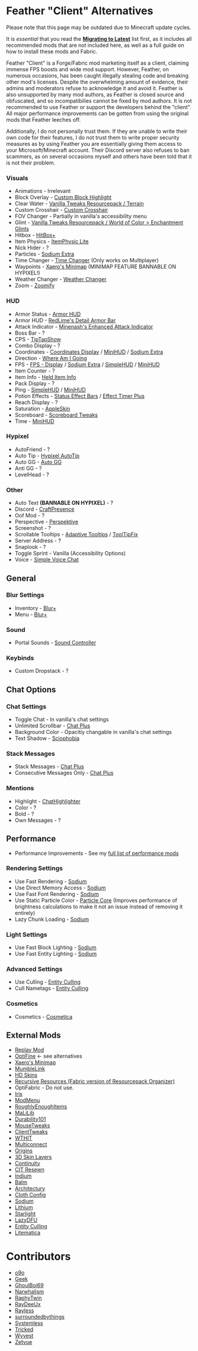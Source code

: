 # Feather "Client" Alternatives

Please note that this page may be outdated due to Minecraft update cycles.

It is *essential* that you read the **[Migrating to Latest](https://alternatives.microcontrollers.dev/latest/migrating)** list first, as it includes all recommended mods that are not included here, as well as a full guide on how to install these mods and Fabric.

Feather "Client" is a Forge/Fabric mod marketing itself as a client, claiming immense FPS boosts and wide mod support.
However, Feather, on numerous occasions, has been caught illegally stealing code and breaking other mod's licenses.
Despite the overwhelming amount of evidence, their admins and moderators refuse to acknowledge it and avoid it.
Feather is also unsupported by many mod authors, as Feather is closed source and obfuscated, and so incompatibilies cannot
be fixed by mod authors. It is not recommended to use Feather or support the developers behind the "client". All major
performance improvements can be gotten from using the original mods that Feather leeches off.

Additionally, I do not personally trust them. If they are unable to write their own code for their features, I do not trust
them to write proper security measures as by using Feather you are essentially giving them access to your Microsoft/Minecraft
account. Their Discord server also refuses to ban scammers, as on several occasions myself and others have been told that it
is not their problem.

### Visuals

* Animations - Irrelevant
* Block Overlay - [Custom Block Highlight](https://modrinth.com/mod/custom-block-highlight)
* Clear Water - [Vanilla Tweaks Resourcepack / Terrain](https://vanillatweaks.net/picker/resource-packs)
* Custom Crosshair - [Custom Crosshair](https://modrinth.com/mod/custom-crosshair-mod)
* FOV Changer - Partially in vanilla's accessibility menu
* Glint - [Vanilla Tweaks Resourcepack / World of Color > Enchantment Glints](https://vanillatweaks.net/picker/resource-packs)
* Hitbox - [HitBox+](https://modrinth.com/mod/hitboxplus)
* Item Physics - [ItemPhysic Lite](https://modrinth.com/mod/itemphysic-lite)
* Nick Hider - ?
* Particles - [Sodium Extra](https://modrinth.com/mod/sodium-extra)
* Time Changer - [Time Changer](https://modrinth.com/mod/time-changer) (Only works on Multiplayer)
* Waypoints - [Xaero's Minimap](https://modrinth.com/mod/xaeros-minimap) (MINIMAP FEATURE BANNABLE ON HYPIXEL!)
* Weather Changer - [Weather Changer](https://modrinth.com/mod/weather-changer)
* Zoom - [Zoomify](https://modrinth.com/mod/zoomify)

### HUD

* Armor Status - [Armor HUD](https://modrinth.com/mod/ukus-armor-hud)
* Armor HUD - [RedLime's Detail Armor Bar](https://modrinth.com/mod/detail-armor-bar)
* Attack Indicator - [Minenash's Enhanced Attack Indicator](https://modrinth.com/mod/enhanced-attack-indicator)
* Boss Bar - ?
* CPS - [TipTapShow](https://modrinth.com/mod/tiptapshow)
* Combo Display - ?
* Coordinates - [Coordinates Display](https://modrinth.com/mod/coordinates-display) / [MiniHUD](https://modrinth.com/mod/minihud) / [Sodium Extra](https://modrinth.com/mod/sodium-extra)
* Direction - [ Where Am I Going](https://modrinth.com/mod/waig)
* FPS - [FPS - Display](https://modrinth.com/mod/fpsdisplay) / [Sodium Extra](https://modrinth.com/mod/sodium-extra) / [SimpleHUD](https://modrinth.com/mod/simplehud) / [MiniHUD](https://modrinth.com/mod/minihud)
* Item Counter - ?
* Item Info - [Held Item Info](https://modrinth.com/mod/held-item-info)
* Pack Display - ?
* Ping - [SimpleHUD](https://modrinth.com/mod/simplehud) / [MiniHUD](https://modrinth.com/mod/minihud)
* Potion Effects - [Status Effect Bars](https://modrinth.com/mod/status-effect-bars) / [Effect Timer Plus](https://modrinth.com/mod/effecttimerplus)
* Reach Display - ?
* Saturation - [AppleSkin](https://modrinth.com/mod/appleskin)
* Scoreboard - [Scoreboard Tweaks](https://modrinth.com/mod/scoreboardtweaks)
* Time - [MiniHUD](https://modrinth.com/mod/minihud)

### Hypixel

* AutoFriend - ?
* Auto Tip - [Hypixel AutoTip](https://modrinth.com/mod/hypixelautotip)
* Auto GG - [Auto GG](https://modrinth.com/mod/auto-gg)
* Anti GG - ?
* LevelHead - ?

### Other

* Auto Text **(BANNABLE ON HYPIXEL)** - ?
* Discord - [CraftPresence](https://modrinth.com/mod/craftpresence)
* Oof Mod - ?
* Perspective - [Perspektive](https://modrinth.com/mod/perspektive)
* Screenshot - ?
* Scrollable Tooltips - [Adaptive Tooltips](https://modrinth.com/mod/adaptive-tooltips) / [ToolTipFix](https://modrinth.com/mod/tooltipfix)
* Server Address - ?
* Snaplook - ?
* Toggle Sprint - Vanilla (Accessibility Options)
* Voice - [Simple Voice Chat](https://modrinth.com/plugin/simple-voice-chat)

## General

### Blur Settings

* Inventory - [Blur+](https://modrinth.com/mod/blur-fabric)
* Menu - [Blur+](https://modrinth.com/mod/blur-fabric)

### Sound

* Portal Sounds - [Sound Controller](https://modrinth.com/mod/sound-controller)

### Keybinds

* Custom Dropstack - ?

## Chat Options

### Chat Settings

* Toggle Chat - In vanilla's chat settings
* Unlimited Scrollbar - [Chat Plus](https://modrinth.com/mod/chat-plus)
* Background Color - Opacitiy changable in vanilla's chat settings
* Text Shadow - [Sciophobia](https://modrinth.com/mod/sciophobia)

### Stack Messages

* Stack Messages - [Chat Plus](https://modrinth.com/mod/chat-plus)
* Consecutive Messages Only - [Chat Plus](https://modrinth.com/mod/chat-plus)

### Mentions

* Highlight - [ChatHighlighter](https://modrinth.com/mod/chathighlighter)
* Color - ?
* Bold - ?
* Own Messages - ?

## Performance

* Performance Improvements - See my [full list of performance mods](https://alternatives.microcontrollers.dev/latest/migrating/#performance)

### Rendering Settings

* Use Fast Rendering - [Sodium](https://modrinth.com/mod/sodium)
* Use Direct Memory Access - [Sodium](https://modrinth.com/mod/sodium)
* Use Fast Font Rendering - [Sodium](https://modrinth.com/mod/sodium)
* Use Static Particle Color - [Particle Core](https://modrinth.com/mod/particle-core) (Improves performance of brightness calculations to make it not an issue instead of removing it entirely)
* Lazy Chunk Loading - [Sodium](https://modrinth.com/mod/sodium)

### Light Settings

* Use Fast Block Lighting - [Sodium](https://modrinth.com/mod/sodium)
* Use Fast Entity Lighting - [Sodium](https://modrinth.com/mod/sodium)

### Advanced Settings

* Use Culling - [Entity Culling](https://modrinth.com/mod/entityculling)
* Cull Nametags - [Entity Culling](https://modrinth.com/mod/entityculling)

### Cosmetics

* Cosmetics - [Cosmetica](https://modrinth.com/mod/cosmetica)

## External Mods

* [Replay Mod](https://modrinth.com/mod/replaymod)
* [OptiFine](https://alternatives.microcontrollers.dev/latest/migrating/#optifine-replacements) <- see alternatives
* [Xaero's Minimap](https://modrinth.com/mod/xaeros-minimap)
* [MumbleLink](https://modrinth.com/mod/mumble-link)
* [HD Skins](https://www.hdskins.de)
* [Recursive Resources (Fabric version of Resourcepack Organizer)](https://modrinth.com/mod/recursiveresources)
* OptiFabric - Do not use.
* [Iris](https://modrinth.com/mod/iris)
* [ModMenu](https://modrinth.com/mod/modmenu)
* [RoughlyEnoughItems](https://modrinth.com/mod/rei)
* [MaLiLib](https://www.curseforge.com/minecraft/mc-mods/malilib)
* [Durability101](https://modrinth.com/mod/durability101)
* [MouseTweaks](https://modrinth.com/mod/mouse-tweaks)
* [ClientTweaks](https://modrinth.com/mod/client-tweaks)
* [WTHIT](https://modrinth.com/mod/wthit)
* [Multiconnect](https://modrinth.com/mod/multiconnect)
* [Origins](https://modrinth.com/mod/origins)
* [3D Skin Layers](https://modrinth.com/mod/3dskinlayers)
* [Continuity](https://modrinth.com/mod/continuity)
* [CIT Resewn](https://modrinth.com/mod/cit-resewn)
* [Indium](https://modrinth.com/mod/indium)
* [Balm](https://modrinth.com/mod/balm)
* [Architectury](https://modrinth.com/mod/architectury-api)
* [Cloth Config](https://modrinth.com/mod/cloth-config)
* [Sodium](https://modrinth.com/mod/sodium)
* [Lithium](https://modrinth.com/mod/lithium)
* [Starlight](https://www.modrinth.com/mod/starlight)
* [LazyDFU](https://modrinth.com/mod/lazydfu)
* [Entity Culling](https://modrinth.com/mod/entityculling)
* [Litematica](https://modrinth.com/mod/litematica)

# Contributors

* [o9o](https://www.youtube.com/@o9omc)
* [Geek](https://github.com/GamingGeek)
* [GhoulBoi69](https://github.com/GhoulBoii)
* [Narwhalism](https://www.twitch.tv/narwhalswim)
* [RaphyTwin](https://github.com/RaphyTwin)
* [RayDeeUx](https://github.com/RayDeeUx)
* [Rayless](https://github.com/UnderscoreRayless)
* [surroundedbythings](https://github.com/surroundedbythings)
* [Systemless](https://github.com/SystemlessDev)
* [Tricked](https://github.com/Tricked-dev)
* [Wyvest](https://github.com/Wyvest)
* [Zetvue](https://zetvue.github.io)
